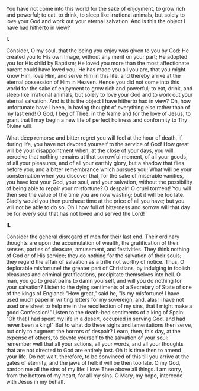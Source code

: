 
You have not come into this world for the sake of enjoyment, to grow rich and powerful; to eat, to drink, to sleep like irrational animals, but solely to love your God and work out your eternal salvation. And is this the object I have had hitherto in view?

**I\.**

Consider, O my soul, that the being you enjoy was given to you by God: He created you to His own Image, without any merit on your part; He adopted you for His child by Baptism; He loved you more than the most affectionate parent could have loved you; He has made you all you are, that you might know Him, love Him, and serve Him in this life, and thereby arrive at the eternal possession of Him in Heaven. Hence you did not come into this world for the sake of enjoyment to grow rich and powerful; to eat, drink, and sleep like irrational animals, but solely to love your God and to work out your eternal salvation. And is this the object I have hitherto had in view? Oh, how unfortunate have I been, in having thought of everything else rather than of my last end! O God, I beg of Thee, in the Name and for the love of Jesus, to grant that I may begin a new life of perfect holiness and conformity to Thy Divine will.

What deep remorse and bitter regret you will feel at the hour of death, if, during life, you have not devoted yourself to the service of God! How great will be your disappointment when, at the close of your days, you will perceive that nothing remains at that sorrowful moment, of all your goods, of all your pleasures, and of all your earthly glory, but a shadow that flies before you, and a bitter remembrance which pursues you! What will be your consternation when you discover that, for the sake of miserable vanities, you have lost your God, your soul, and your salvation, without the possibility of being able to repair your misfortune? O despair! O cruel torment! You will then see the value of the time you are now wasting; but it will be too late. Gladly would you then purchase time at the price of all you have; but you will not be able to do so. Oh I how full of bitterness and sorrow will that day be for every soul that has not loved and served the Lord!

**II\.**

Consider the general disregard of men for their last end. Their ordinary thoughts are upon the accumulation of wealth, the gratification of their senses, parties of pleasure, amusement, and festivities. They think nothing of God or of His service; they do nothing for the salvation of their souls; they regard the affair of salvation as a trifle not worthy of notice. Thus, O deplorable misfortune! the greater part of Christians, by indulging in foolish pleasures and criminal gratifications, precipitate themselves into hell. O man, you go to great pains to damn yourself, and will you do nothing for your salvation? Listen to the dying sentiments of a Secretary of State of one of the kings of England: \"How great,\" said he, \"is my misfortune! I have used much paper in writing letters for my sovereign, and, alas! I have not used one sheet to help me in the recollection of my sins, that I might make a good Confession!\" Listen to the death-bed sentiments of a king of Spain: \"Oh that I had spent my life in a desert, occupied in serving God, and had never been a king!\" But to what do these sighs and lamentations then serve, but only to augment the horrors of despair? Learn, then, this day, at the expense of others, to devote yourself to the salvation of your soul: remember well that all your actions, all your words, and all your thoughts that are not directed to God are entirely lost. Oh it is time then to amend your life. Do not wait, therefore, to be convinced of this till you arrive at the gates of eternity, and the jaws of hell: it will be then too late. O my God, pardon me all the sins of my life: I love Thee above all things. I am sorry, from the bottom of my heart, for all my sins. O Mary, my hope, intercede with Jesus in my behalf.

